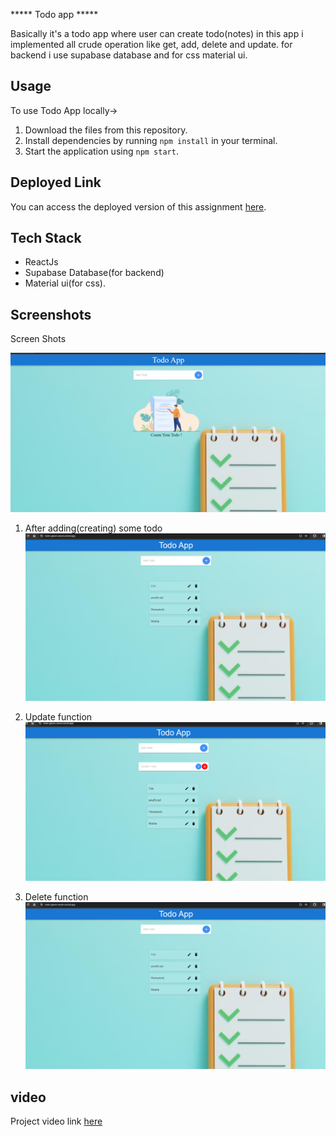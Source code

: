 ***** Todo app *****

Basically it's a todo app where user can create  todo(notes) in this app i implemented all crude operation like get, add, delete and update. 
for backend i use supabase database and for css material ui.

## Usage

To use Todo App locally->

1. Download the files from this repository.
2. Install dependencies by running `npm install` in your terminal.
3. Start the application using `npm start`.


## Deployed Link

You can access the deployed version of this assignment [here](https://todo-green-seven.vercel.app/).

## Tech Stack
- ReactJs
- Supabase Database(for backend)
- Material ui(for css).



## Screenshots

Screen Shots

![Screenshot 1](https://github.com/Chetn11/todo-/blob/main/src/image/ss1.PNG)

1. After adding(creating) some todo
![Screenshot 1](https://github.com/Chetn11/todo-/blob/main/src/image/ss2.PNG)

2. Update function
![Screenshot 1](https://github.com/Chetn11/todo-/blob/main/src/image/ss3.PNG)

3. Delete function
![Screenshot 1](https://github.com/Chetn11/todo-/blob/main/src/image/ss2.PNG)

## video
Project video link [here](https://drive.google.com/file/d/1Hyo8uQIkNJKoQfM8YTlocFGCzuKHDbpL/view?usp=sharing)